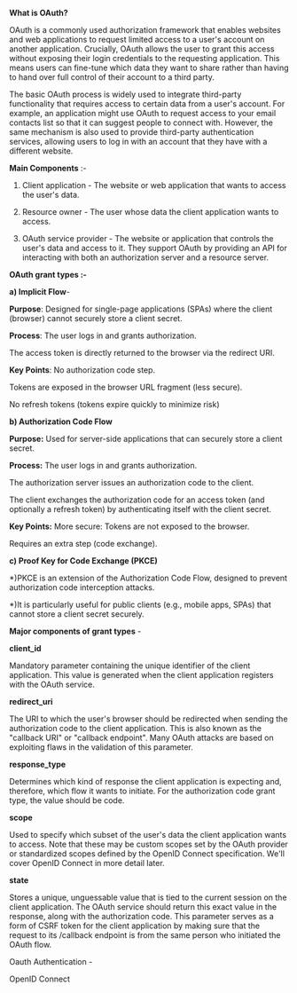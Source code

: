 **What is OAuth?**

OAuth is a commonly used authorization framework that enables websites and web applications to request limited access to a user's account on another application. Crucially, OAuth allows the user to grant this access without exposing their login credentials to the requesting application. This means users can fine-tune which data they want to share rather than having to hand over full control of their account to a third party.

The basic OAuth process is widely used to integrate third-party functionality that requires access to certain data from a user's account. For example, an application might use OAuth to request access to your email contacts list so that it can suggest people to connect with. However, the same mechanism is also used to provide third-party authentication services, allowing users to log in with an account that they have with a different website.

**Main Components** :-

1. Client application - The website or web application that wants to access the user's data.

2. Resource owner - The user whose data the client application wants to access.

3. OAuth service provider - The website or application that controls the user's data and access to it. They support OAuth by providing an API for interacting with both an authorization server and a resource server.

**OAuth grant types :-**

**a) Implicit Flow**-

**Purpose**: Designed for single-page applications (SPAs) where the client (browser) cannot securely store a client secret.

**Process**: The user logs in and grants authorization.

The access token is directly returned to the browser via the redirect URI.

**Key Points**: No authorization code step.

Tokens are exposed in the browser URL fragment (less secure).

No refresh tokens (tokens expire quickly to minimize risk)

**b) Authorization Code Flow**

**Purpose:** Used for server-side applications that can securely store a client secret.

**Process:** The user logs in and grants authorization.

The authorization server issues an authorization code to the client.

The client exchanges the authorization code for an access token (and optionally a refresh token) by authenticating itself with the client secret.

**Key Points:** More secure: Tokens are not exposed to the browser.

Requires an extra step (code exchange).

**c) Proof Key for Code Exchange (PKCE)**

*)PKCE is an extension of the Authorization Code Flow, designed to prevent authorization code interception attacks.

*)It is particularly useful for public clients (e.g., mobile apps, SPAs) that cannot store a client secret securely.

**Major components of grant types** - 

**client_id**

Mandatory parameter containing the unique identifier of the client application. This value is generated when the client application registers with the OAuth service.

**redirect_uri**

The URI to which the user's browser should be redirected when sending the authorization code to the client application. This is also known as the "callback URI" or "callback endpoint". Many OAuth attacks are based on exploiting flaws in the validation of this parameter.

**response_type**

Determines which kind of response the client application is expecting and, therefore, which flow it wants to initiate. For the authorization code grant type, the value should be code.

**scope**

Used to specify which subset of the user's data the client application wants to access. Note that these may be custom scopes set by the OAuth provider or standardized scopes defined by the OpenID Connect specification. We'll cover OpenID Connect in more detail later.

**state**

Stores a unique, unguessable value that is tied to the current session on the client application. The OAuth service should return this exact value in the response, along with the authorization code. This parameter serves as a form of CSRF token for the client application by making sure that the request to its /callback endpoint is from the same person who initiated the OAuth flow.

Oauth Authentication - 

OpenID Connect
